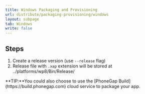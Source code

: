 ```yaml
---
title: Windows Packaging and Provisioning
url: distribute/packaging-provisioning/windows
layout: subpage
tab: Windows
write: false
---
```


## Steps
1. Create a release version (use `--release` flag)
2. Release file with `.xap` extension will be stored at  ../platforms/wp8/Bin/Release/

<div class="alert--info">**TIP:**You could also choose to use the [PhoneGap Build](https://build.phonegap.com) cloud service to package your app.</div>
